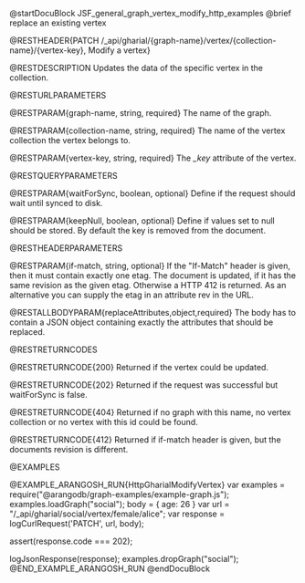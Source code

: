 
@startDocuBlock JSF_general_graph_vertex_modify_http_examples
@brief replace an existing vertex

@RESTHEADER{PATCH /_api/gharial/{graph-name}/vertex/{collection-name}/{vertex-key}, Modify a vertex}

@RESTDESCRIPTION
Updates the data of the specific vertex in the collection.

@RESTURLPARAMETERS

@RESTPARAM{graph-name, string, required}
The name of the graph.

@RESTPARAM{collection-name, string, required} 
The name of the vertex collection the vertex belongs to.

@RESTPARAM{vertex-key, string, required} 
The *_key* attribute of the vertex.

@RESTQUERYPARAMETERS

@RESTPARAM{waitForSync, boolean, optional}
Define if the request should wait until synced to disk.

@RESTPARAM{keepNull, boolean, optional}
Define if values set to null should be stored. By default the key is removed from the document.

@RESTHEADERPARAMETERS

@RESTPARAM{if-match, string, optional}
If the "If-Match" header is given, then it must contain exactly one etag. The document is updated,
if it has the same revision as the given etag. Otherwise a HTTP 412 is returned. As an alternative
you can supply the etag in an attribute rev in the URL.

@RESTALLBODYPARAM{replaceAttributes,object,required}
The body has to contain a JSON object containing exactly the attributes that should be replaced.

@RESTRETURNCODES

@RESTRETURNCODE{200}
Returned if the vertex could be updated.

@RESTRETURNCODE{202}
Returned if the request was successful but waitForSync is false.

@RESTRETURNCODE{404}
Returned if no graph with this name, no vertex collection or no vertex with this id could be found.

@RESTRETURNCODE{412}
Returned if if-match header is given, but the documents revision is different.

@EXAMPLES

@EXAMPLE_ARANGOSH_RUN{HttpGharialModifyVertex}
  var examples = require("@arangodb/graph-examples/example-graph.js");
  examples.loadGraph("social");
  body = {
    age: 26
  }
  var url = "/_api/gharial/social/vertex/female/alice";
  var response = logCurlRequest('PATCH', url, body);

  assert(response.code === 202);

  logJsonResponse(response);
  examples.dropGraph("social");
@END_EXAMPLE_ARANGOSH_RUN
@endDocuBlock
